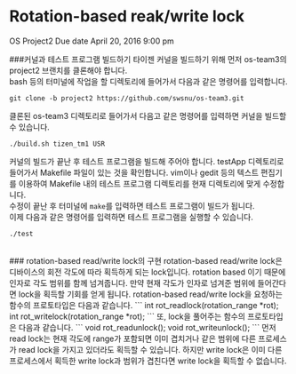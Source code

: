 Rotation-based reak/write lock
======
OS Project2 Due date April 20, 2016 9:00 pm


###커널과 테스트 프로그램 빌드하기
타이젠 커널을 빌드하기 위해 먼저 os-team3의 project2 브랜치를 클론해야 합니다.<br/>
bash 등의 터미널에 작업을 할 디렉토리에 들어가서 다음과 같은 명령어를 입력합니다.
```
git clone -b project2 https://github.com/swsnu/os-team3.git
```

클론된 os-team3 디렉토리로 들어가서 다음고 같은 명령어를 입력하면 커널을 빌드할 수 있습니다. 
```
./build.sh tizen_tm1 USR
```

커널의 빌드가 끝난 후 테스트 프로그램을 빌드해 주어야 합니다. testApp 디렉토리로 들어가서 Makefile 파일이 있는 것을 확인합니다. vim이나 gedit 등의 텍스트 편집기를 이용하여 Makefile 내의 테스트 프로그램 디렉토리를 현재 디렉토리에 맞게 수정합니다.<br/>
수정이 끝난 후 터미널에 `make`를 입력하면 테스트 프로그램이 빌드가 됩니다.<br/>
이제 다음과 같은 명령어를 입력하면 테스트 프로그램을 실행할 수 있습니다.
```
./test
```
<br/>
### rotation-based read/write lock의 구현
rotation-based read/write lock은 디바이스의 회전 각도에 따라 획득하게 되는 lock입니다. rotation based 이기 때문에 인자로 각도 범위를 함께 넘겨줍니다. 만약 현재 각도가 인자로 넘겨준 범위에 들어간다면 lock을 획득할 기회를 얻게 됩니다.
rotation-based read/write lock을 요청하는 함수의 프로토타입은 다음과 같습니다.
```
int rot_readlock(rotation_range *rot);
int rot_writelock(rotation_range *rot);
```
또, lock을 풀어주는 함수의 프로토타입은 다음과 같습니다.
```
void rot_readunlock();
void rot_writeunlock();
```
먼저 read lock는 현재 각도에 range가 포함되면 이미 겹치거나 같은 범위에 다른 프로세스가 read lock을 가지고 있더라도 획득할 수 있습니다. 하지만 write lock은 이미 다른 프로세스에서 획득한 write lock과 범위가 겹친다면
write lock을 획득할 수 없습니다.


